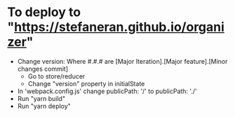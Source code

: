 # To deploy to "https://stefaneran.github.io/organizer"

- Change version: Where #.#.# are [Major Iteration].[Major feature].[Minor changes commit]
  - Go to store/reducer
  - Change "version" property in initialState
- In 'webpack.config.js' change 
  publicPath: '/' to publicPath: './'
- Run "yarn build"
- Run "yarn deploy"


